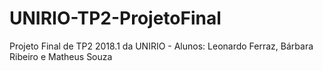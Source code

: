 # UNIRIO-TP2-ProjetoFinal
Projeto Final de TP2 2018.1 da UNIRIO - Alunos: Leonardo Ferraz, Bárbara Ribeiro e Matheus Souza
